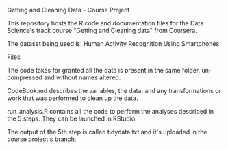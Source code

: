 Getting and Cleaning Data - Course Project

This repository hosts the R code and documentation files for the Data Science's track course "Getting and Cleaning data" from Coursera.

The dataset being used is: Human Activity Recognition Using Smartphones

Files

The code takes for granted all the data is present in the same folder, un-compressed and without names altered.

 CodeBook.md  describes the variables, the data, and any transformations or work that was performed to clean up the data.

 run_analysis.R  contains all the code to perform the analyses described in the 5 steps. They can be launched in RStudio.

The output of the 5th step is called  tidydata.txt and it's uploaded in the course project's branch.
